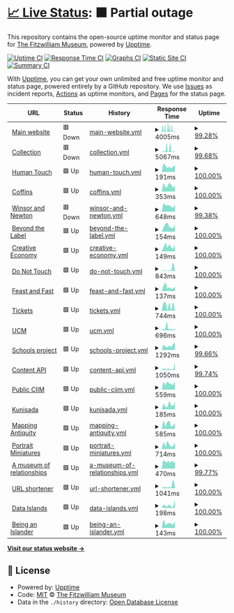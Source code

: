 # [📈 Live Status](https://fitzwilliammuseum.github.io/uptime): <!--live status--> **🟧 Partial outage**

This repository contains the open-source uptime monitor and status page for [The Fitzwilliam Museum](https://fitzmuseum.cam.ac.uk), powered by [Upptime](https://github.com/upptime/upptime).

[![Uptime CI](https://github.com/fitzwilliammuseum/uptime/workflows/Uptime%20CI/badge.svg)](https://github.com/fitzwilliammuseum/uptime/actions?query=workflow%3A%22Uptime+CI%22)
[![Response Time CI](https://github.com/fitzwilliammuseum/uptime/workflows/Response%20Time%20CI/badge.svg)](https://github.com/fitzwilliammuseum/uptime/actions?query=workflow%3A%22Response+Time+CI%22)
[![Graphs CI](https://github.com/fitzwilliammuseum/uptime/workflows/Graphs%20CI/badge.svg)](https://github.com/fitzwilliammuseum/uptime/actions?query=workflow%3A%22Graphs+CI%22)
[![Static Site CI](https://github.com/fitzwilliammuseum/uptime/workflows/Static%20Site%20CI/badge.svg)](https://github.com/fitzwilliammuseum/uptime/actions?query=workflow%3A%22Static+Site+CI%22)
[![Summary CI](https://github.com/fitzwilliammuseum/uptime/workflows/Summary%20CI/badge.svg)](https://github.com/fitzwilliammuseum/uptime/actions?query=workflow%3A%22Summary+CI%22)

With [Upptime](https://upptime.js.org), you can get your own unlimited and free uptime monitor and status page, powered entirely by a GitHub repository. We use [Issues](https://github.com/fitzwilliammuseum/uptime/issues) as incident reports, [Actions](https://github.com/fitzwilliammuseum/uptime/actions) as uptime monitors, and [Pages](https://fitzwilliammuseum.github.io/uptime) for the status page.

<!--start: status pages-->
<!-- This summary is generated by Upptime (https://github.com/upptime/upptime) -->
<!-- Do not edit this manually, your changes will be overwritten -->
<!-- prettier-ignore -->
| URL | Status | History | Response Time | Uptime |
| --- | ------ | ------- | ------------- | ------ |
| <img alt="" src="https://icons.duckduckgo.com/ip3/fitzmuseum.cam.ac.uk.ico" height="13"> [Main website](https://fitzmuseum.cam.ac.uk) | 🟥 Down | [main-website.yml](https://github.com/FitzwilliamMuseum/uptime/commits/HEAD/history/main-website.yml) | <details><summary><img alt="Response time graph" src="./graphs/main-website/response-time-week.png" height="20"> 4005ms</summary><br><a href="https://uptime.fitz.ms/history/main-website"><img alt="Response time 2801" src="https://img.shields.io/endpoint?url=https%3A%2F%2Fraw.githubusercontent.com%2FFitzwilliamMuseum%2Fuptime%2FHEAD%2Fapi%2Fmain-website%2Fresponse-time.json"></a><br><a href="https://uptime.fitz.ms/history/main-website"><img alt="24-hour response time 2103" src="https://img.shields.io/endpoint?url=https%3A%2F%2Fraw.githubusercontent.com%2FFitzwilliamMuseum%2Fuptime%2FHEAD%2Fapi%2Fmain-website%2Fresponse-time-day.json"></a><br><a href="https://uptime.fitz.ms/history/main-website"><img alt="7-day response time 4005" src="https://img.shields.io/endpoint?url=https%3A%2F%2Fraw.githubusercontent.com%2FFitzwilliamMuseum%2Fuptime%2FHEAD%2Fapi%2Fmain-website%2Fresponse-time-week.json"></a><br><a href="https://uptime.fitz.ms/history/main-website"><img alt="30-day response time 4809" src="https://img.shields.io/endpoint?url=https%3A%2F%2Fraw.githubusercontent.com%2FFitzwilliamMuseum%2Fuptime%2FHEAD%2Fapi%2Fmain-website%2Fresponse-time-month.json"></a><br><a href="https://uptime.fitz.ms/history/main-website"><img alt="1-year response time 3432" src="https://img.shields.io/endpoint?url=https%3A%2F%2Fraw.githubusercontent.com%2FFitzwilliamMuseum%2Fuptime%2FHEAD%2Fapi%2Fmain-website%2Fresponse-time-year.json"></a></details> | <details><summary><a href="https://uptime.fitz.ms/history/main-website">99.28%</a></summary><a href="https://uptime.fitz.ms/history/main-website"><img alt="All-time uptime 99.64%" src="https://img.shields.io/endpoint?url=https%3A%2F%2Fraw.githubusercontent.com%2FFitzwilliamMuseum%2Fuptime%2FHEAD%2Fapi%2Fmain-website%2Fuptime.json"></a><br><a href="https://uptime.fitz.ms/history/main-website"><img alt="24-hour uptime 97.26%" src="https://img.shields.io/endpoint?url=https%3A%2F%2Fraw.githubusercontent.com%2FFitzwilliamMuseum%2Fuptime%2FHEAD%2Fapi%2Fmain-website%2Fuptime-day.json"></a><br><a href="https://uptime.fitz.ms/history/main-website"><img alt="7-day uptime 99.28%" src="https://img.shields.io/endpoint?url=https%3A%2F%2Fraw.githubusercontent.com%2FFitzwilliamMuseum%2Fuptime%2FHEAD%2Fapi%2Fmain-website%2Fuptime-week.json"></a><br><a href="https://uptime.fitz.ms/history/main-website"><img alt="30-day uptime 99.67%" src="https://img.shields.io/endpoint?url=https%3A%2F%2Fraw.githubusercontent.com%2FFitzwilliamMuseum%2Fuptime%2FHEAD%2Fapi%2Fmain-website%2Fuptime-month.json"></a><br><a href="https://uptime.fitz.ms/history/main-website"><img alt="1-year uptime 99.06%" src="https://img.shields.io/endpoint?url=https%3A%2F%2Fraw.githubusercontent.com%2FFitzwilliamMuseum%2Fuptime%2FHEAD%2Fapi%2Fmain-website%2Fuptime-year.json"></a></details>
| <img alt="" src="https://icons.duckduckgo.com/ip3/data.fitzmuseum.cam.ac.uk.ico" height="13"> [Collection](https://data.fitzmuseum.cam.ac.uk) | 🟥 Down | [collection.yml](https://github.com/FitzwilliamMuseum/uptime/commits/HEAD/history/collection.yml) | <details><summary><img alt="Response time graph" src="./graphs/collection/response-time-week.png" height="20"> 5067ms</summary><br><a href="https://uptime.fitz.ms/history/collection"><img alt="Response time 3656" src="https://img.shields.io/endpoint?url=https%3A%2F%2Fraw.githubusercontent.com%2FFitzwilliamMuseum%2Fuptime%2FHEAD%2Fapi%2Fcollection%2Fresponse-time.json"></a><br><a href="https://uptime.fitz.ms/history/collection"><img alt="24-hour response time 8154" src="https://img.shields.io/endpoint?url=https%3A%2F%2Fraw.githubusercontent.com%2FFitzwilliamMuseum%2Fuptime%2FHEAD%2Fapi%2Fcollection%2Fresponse-time-day.json"></a><br><a href="https://uptime.fitz.ms/history/collection"><img alt="7-day response time 5067" src="https://img.shields.io/endpoint?url=https%3A%2F%2Fraw.githubusercontent.com%2FFitzwilliamMuseum%2Fuptime%2FHEAD%2Fapi%2Fcollection%2Fresponse-time-week.json"></a><br><a href="https://uptime.fitz.ms/history/collection"><img alt="30-day response time 4729" src="https://img.shields.io/endpoint?url=https%3A%2F%2Fraw.githubusercontent.com%2FFitzwilliamMuseum%2Fuptime%2FHEAD%2Fapi%2Fcollection%2Fresponse-time-month.json"></a><br><a href="https://uptime.fitz.ms/history/collection"><img alt="1-year response time 4314" src="https://img.shields.io/endpoint?url=https%3A%2F%2Fraw.githubusercontent.com%2FFitzwilliamMuseum%2Fuptime%2FHEAD%2Fapi%2Fcollection%2Fresponse-time-year.json"></a></details> | <details><summary><a href="https://uptime.fitz.ms/history/collection">99.68%</a></summary><a href="https://uptime.fitz.ms/history/collection"><img alt="All-time uptime 99.84%" src="https://img.shields.io/endpoint?url=https%3A%2F%2Fraw.githubusercontent.com%2FFitzwilliamMuseum%2Fuptime%2FHEAD%2Fapi%2Fcollection%2Fuptime.json"></a><br><a href="https://uptime.fitz.ms/history/collection"><img alt="24-hour uptime 99.90%" src="https://img.shields.io/endpoint?url=https%3A%2F%2Fraw.githubusercontent.com%2FFitzwilliamMuseum%2Fuptime%2FHEAD%2Fapi%2Fcollection%2Fuptime-day.json"></a><br><a href="https://uptime.fitz.ms/history/collection"><img alt="7-day uptime 99.68%" src="https://img.shields.io/endpoint?url=https%3A%2F%2Fraw.githubusercontent.com%2FFitzwilliamMuseum%2Fuptime%2FHEAD%2Fapi%2Fcollection%2Fuptime-week.json"></a><br><a href="https://uptime.fitz.ms/history/collection"><img alt="30-day uptime 99.84%" src="https://img.shields.io/endpoint?url=https%3A%2F%2Fraw.githubusercontent.com%2FFitzwilliamMuseum%2Fuptime%2FHEAD%2Fapi%2Fcollection%2Fuptime-month.json"></a><br><a href="https://uptime.fitz.ms/history/collection"><img alt="1-year uptime 99.48%" src="https://img.shields.io/endpoint?url=https%3A%2F%2Fraw.githubusercontent.com%2FFitzwilliamMuseum%2Fuptime%2FHEAD%2Fapi%2Fcollection%2Fuptime-year.json"></a></details>
| <img alt="" src="https://icons.duckduckgo.com/ip3/human-touch.fitzmuseum.cam.ac.uk.ico" height="13"> [Human Touch](https://human-touch.fitzmuseum.cam.ac.uk) | 🟩 Up | [human-touch.yml](https://github.com/FitzwilliamMuseum/uptime/commits/HEAD/history/human-touch.yml) | <details><summary><img alt="Response time graph" src="./graphs/human-touch/response-time-week.png" height="20"> 191ms</summary><br><a href="https://uptime.fitz.ms/history/human-touch"><img alt="Response time 342" src="https://img.shields.io/endpoint?url=https%3A%2F%2Fraw.githubusercontent.com%2FFitzwilliamMuseum%2Fuptime%2FHEAD%2Fapi%2Fhuman-touch%2Fresponse-time.json"></a><br><a href="https://uptime.fitz.ms/history/human-touch"><img alt="24-hour response time 130" src="https://img.shields.io/endpoint?url=https%3A%2F%2Fraw.githubusercontent.com%2FFitzwilliamMuseum%2Fuptime%2FHEAD%2Fapi%2Fhuman-touch%2Fresponse-time-day.json"></a><br><a href="https://uptime.fitz.ms/history/human-touch"><img alt="7-day response time 191" src="https://img.shields.io/endpoint?url=https%3A%2F%2Fraw.githubusercontent.com%2FFitzwilliamMuseum%2Fuptime%2FHEAD%2Fapi%2Fhuman-touch%2Fresponse-time-week.json"></a><br><a href="https://uptime.fitz.ms/history/human-touch"><img alt="30-day response time 205" src="https://img.shields.io/endpoint?url=https%3A%2F%2Fraw.githubusercontent.com%2FFitzwilliamMuseum%2Fuptime%2FHEAD%2Fapi%2Fhuman-touch%2Fresponse-time-month.json"></a><br><a href="https://uptime.fitz.ms/history/human-touch"><img alt="1-year response time 368" src="https://img.shields.io/endpoint?url=https%3A%2F%2Fraw.githubusercontent.com%2FFitzwilliamMuseum%2Fuptime%2FHEAD%2Fapi%2Fhuman-touch%2Fresponse-time-year.json"></a></details> | <details><summary><a href="https://uptime.fitz.ms/history/human-touch">100.00%</a></summary><a href="https://uptime.fitz.ms/history/human-touch"><img alt="All-time uptime 99.60%" src="https://img.shields.io/endpoint?url=https%3A%2F%2Fraw.githubusercontent.com%2FFitzwilliamMuseum%2Fuptime%2FHEAD%2Fapi%2Fhuman-touch%2Fuptime.json"></a><br><a href="https://uptime.fitz.ms/history/human-touch"><img alt="24-hour uptime 100.00%" src="https://img.shields.io/endpoint?url=https%3A%2F%2Fraw.githubusercontent.com%2FFitzwilliamMuseum%2Fuptime%2FHEAD%2Fapi%2Fhuman-touch%2Fuptime-day.json"></a><br><a href="https://uptime.fitz.ms/history/human-touch"><img alt="7-day uptime 100.00%" src="https://img.shields.io/endpoint?url=https%3A%2F%2Fraw.githubusercontent.com%2FFitzwilliamMuseum%2Fuptime%2FHEAD%2Fapi%2Fhuman-touch%2Fuptime-week.json"></a><br><a href="https://uptime.fitz.ms/history/human-touch"><img alt="30-day uptime 100.00%" src="https://img.shields.io/endpoint?url=https%3A%2F%2Fraw.githubusercontent.com%2FFitzwilliamMuseum%2Fuptime%2FHEAD%2Fapi%2Fhuman-touch%2Fuptime-month.json"></a><br><a href="https://uptime.fitz.ms/history/human-touch"><img alt="1-year uptime 100.00%" src="https://img.shields.io/endpoint?url=https%3A%2F%2Fraw.githubusercontent.com%2FFitzwilliamMuseum%2Fuptime%2FHEAD%2Fapi%2Fhuman-touch%2Fuptime-year.json"></a></details>
| <img alt="" src="https://icons.duckduckgo.com/ip3/egyptiancoffins.org.ico" height="13"> [Coffins](http://egyptiancoffins.org) | 🟩 Up | [coffins.yml](https://github.com/FitzwilliamMuseum/uptime/commits/HEAD/history/coffins.yml) | <details><summary><img alt="Response time graph" src="./graphs/coffins/response-time-week.png" height="20"> 353ms</summary><br><a href="https://uptime.fitz.ms/history/coffins"><img alt="Response time 333" src="https://img.shields.io/endpoint?url=https%3A%2F%2Fraw.githubusercontent.com%2FFitzwilliamMuseum%2Fuptime%2FHEAD%2Fapi%2Fcoffins%2Fresponse-time.json"></a><br><a href="https://uptime.fitz.ms/history/coffins"><img alt="24-hour response time 350" src="https://img.shields.io/endpoint?url=https%3A%2F%2Fraw.githubusercontent.com%2FFitzwilliamMuseum%2Fuptime%2FHEAD%2Fapi%2Fcoffins%2Fresponse-time-day.json"></a><br><a href="https://uptime.fitz.ms/history/coffins"><img alt="7-day response time 353" src="https://img.shields.io/endpoint?url=https%3A%2F%2Fraw.githubusercontent.com%2FFitzwilliamMuseum%2Fuptime%2FHEAD%2Fapi%2Fcoffins%2Fresponse-time-week.json"></a><br><a href="https://uptime.fitz.ms/history/coffins"><img alt="30-day response time 480" src="https://img.shields.io/endpoint?url=https%3A%2F%2Fraw.githubusercontent.com%2FFitzwilliamMuseum%2Fuptime%2FHEAD%2Fapi%2Fcoffins%2Fresponse-time-month.json"></a><br><a href="https://uptime.fitz.ms/history/coffins"><img alt="1-year response time 334" src="https://img.shields.io/endpoint?url=https%3A%2F%2Fraw.githubusercontent.com%2FFitzwilliamMuseum%2Fuptime%2FHEAD%2Fapi%2Fcoffins%2Fresponse-time-year.json"></a></details> | <details><summary><a href="https://uptime.fitz.ms/history/coffins">100.00%</a></summary><a href="https://uptime.fitz.ms/history/coffins"><img alt="All-time uptime 99.99%" src="https://img.shields.io/endpoint?url=https%3A%2F%2Fraw.githubusercontent.com%2FFitzwilliamMuseum%2Fuptime%2FHEAD%2Fapi%2Fcoffins%2Fuptime.json"></a><br><a href="https://uptime.fitz.ms/history/coffins"><img alt="24-hour uptime 100.00%" src="https://img.shields.io/endpoint?url=https%3A%2F%2Fraw.githubusercontent.com%2FFitzwilliamMuseum%2Fuptime%2FHEAD%2Fapi%2Fcoffins%2Fuptime-day.json"></a><br><a href="https://uptime.fitz.ms/history/coffins"><img alt="7-day uptime 100.00%" src="https://img.shields.io/endpoint?url=https%3A%2F%2Fraw.githubusercontent.com%2FFitzwilliamMuseum%2Fuptime%2FHEAD%2Fapi%2Fcoffins%2Fuptime-week.json"></a><br><a href="https://uptime.fitz.ms/history/coffins"><img alt="30-day uptime 100.00%" src="https://img.shields.io/endpoint?url=https%3A%2F%2Fraw.githubusercontent.com%2FFitzwilliamMuseum%2Fuptime%2FHEAD%2Fapi%2Fcoffins%2Fuptime-month.json"></a><br><a href="https://uptime.fitz.ms/history/coffins"><img alt="1-year uptime 100.00%" src="https://img.shields.io/endpoint?url=https%3A%2F%2Fraw.githubusercontent.com%2FFitzwilliamMuseum%2Fuptime%2FHEAD%2Fapi%2Fcoffins%2Fuptime-year.json"></a></details>
| <img alt="" src="https://icons.duckduckgo.com/ip3/winsorandnewton.fitzmuseum.cam.ac.uk.ico" height="13"> [Winsor and Newton](https://winsorandnewton.fitzmuseum.cam.ac.uk/) | 🟥 Down | [winsor-and-newton.yml](https://github.com/FitzwilliamMuseum/uptime/commits/HEAD/history/winsor-and-newton.yml) | <details><summary><img alt="Response time graph" src="./graphs/winsor-and-newton/response-time-week.png" height="20"> 648ms</summary><br><a href="https://uptime.fitz.ms/history/winsor-and-newton"><img alt="Response time 864" src="https://img.shields.io/endpoint?url=https%3A%2F%2Fraw.githubusercontent.com%2FFitzwilliamMuseum%2Fuptime%2FHEAD%2Fapi%2Fwinsor-and-newton%2Fresponse-time.json"></a><br><a href="https://uptime.fitz.ms/history/winsor-and-newton"><img alt="24-hour response time 544" src="https://img.shields.io/endpoint?url=https%3A%2F%2Fraw.githubusercontent.com%2FFitzwilliamMuseum%2Fuptime%2FHEAD%2Fapi%2Fwinsor-and-newton%2Fresponse-time-day.json"></a><br><a href="https://uptime.fitz.ms/history/winsor-and-newton"><img alt="7-day response time 648" src="https://img.shields.io/endpoint?url=https%3A%2F%2Fraw.githubusercontent.com%2FFitzwilliamMuseum%2Fuptime%2FHEAD%2Fapi%2Fwinsor-and-newton%2Fresponse-time-week.json"></a><br><a href="https://uptime.fitz.ms/history/winsor-and-newton"><img alt="30-day response time 686" src="https://img.shields.io/endpoint?url=https%3A%2F%2Fraw.githubusercontent.com%2FFitzwilliamMuseum%2Fuptime%2FHEAD%2Fapi%2Fwinsor-and-newton%2Fresponse-time-month.json"></a><br><a href="https://uptime.fitz.ms/history/winsor-and-newton"><img alt="1-year response time 915" src="https://img.shields.io/endpoint?url=https%3A%2F%2Fraw.githubusercontent.com%2FFitzwilliamMuseum%2Fuptime%2FHEAD%2Fapi%2Fwinsor-and-newton%2Fresponse-time-year.json"></a></details> | <details><summary><a href="https://uptime.fitz.ms/history/winsor-and-newton">99.38%</a></summary><a href="https://uptime.fitz.ms/history/winsor-and-newton"><img alt="All-time uptime 99.01%" src="https://img.shields.io/endpoint?url=https%3A%2F%2Fraw.githubusercontent.com%2FFitzwilliamMuseum%2Fuptime%2FHEAD%2Fapi%2Fwinsor-and-newton%2Fuptime.json"></a><br><a href="https://uptime.fitz.ms/history/winsor-and-newton"><img alt="24-hour uptime 95.64%" src="https://img.shields.io/endpoint?url=https%3A%2F%2Fraw.githubusercontent.com%2FFitzwilliamMuseum%2Fuptime%2FHEAD%2Fapi%2Fwinsor-and-newton%2Fuptime-day.json"></a><br><a href="https://uptime.fitz.ms/history/winsor-and-newton"><img alt="7-day uptime 99.38%" src="https://img.shields.io/endpoint?url=https%3A%2F%2Fraw.githubusercontent.com%2FFitzwilliamMuseum%2Fuptime%2FHEAD%2Fapi%2Fwinsor-and-newton%2Fuptime-week.json"></a><br><a href="https://uptime.fitz.ms/history/winsor-and-newton"><img alt="30-day uptime 99.86%" src="https://img.shields.io/endpoint?url=https%3A%2F%2Fraw.githubusercontent.com%2FFitzwilliamMuseum%2Fuptime%2FHEAD%2Fapi%2Fwinsor-and-newton%2Fuptime-month.json"></a><br><a href="https://uptime.fitz.ms/history/winsor-and-newton"><img alt="1-year uptime 97.47%" src="https://img.shields.io/endpoint?url=https%3A%2F%2Fraw.githubusercontent.com%2FFitzwilliamMuseum%2Fuptime%2FHEAD%2Fapi%2Fwinsor-and-newton%2Fuptime-year.json"></a></details>
| <img alt="" src="https://icons.duckduckgo.com/ip3/beyondthelabel.fitzmuseum.cam.ac.uk.ico" height="13"> [Beyond the Label](https://beyondthelabel.fitzmuseum.cam.ac.uk/) | 🟩 Up | [beyond-the-label.yml](https://github.com/FitzwilliamMuseum/uptime/commits/HEAD/history/beyond-the-label.yml) | <details><summary><img alt="Response time graph" src="./graphs/beyond-the-label/response-time-week.png" height="20"> 154ms</summary><br><a href="https://uptime.fitz.ms/history/beyond-the-label"><img alt="Response time 306" src="https://img.shields.io/endpoint?url=https%3A%2F%2Fraw.githubusercontent.com%2FFitzwilliamMuseum%2Fuptime%2FHEAD%2Fapi%2Fbeyond-the-label%2Fresponse-time.json"></a><br><a href="https://uptime.fitz.ms/history/beyond-the-label"><img alt="24-hour response time 129" src="https://img.shields.io/endpoint?url=https%3A%2F%2Fraw.githubusercontent.com%2FFitzwilliamMuseum%2Fuptime%2FHEAD%2Fapi%2Fbeyond-the-label%2Fresponse-time-day.json"></a><br><a href="https://uptime.fitz.ms/history/beyond-the-label"><img alt="7-day response time 154" src="https://img.shields.io/endpoint?url=https%3A%2F%2Fraw.githubusercontent.com%2FFitzwilliamMuseum%2Fuptime%2FHEAD%2Fapi%2Fbeyond-the-label%2Fresponse-time-week.json"></a><br><a href="https://uptime.fitz.ms/history/beyond-the-label"><img alt="30-day response time 342" src="https://img.shields.io/endpoint?url=https%3A%2F%2Fraw.githubusercontent.com%2FFitzwilliamMuseum%2Fuptime%2FHEAD%2Fapi%2Fbeyond-the-label%2Fresponse-time-month.json"></a><br><a href="https://uptime.fitz.ms/history/beyond-the-label"><img alt="1-year response time 348" src="https://img.shields.io/endpoint?url=https%3A%2F%2Fraw.githubusercontent.com%2FFitzwilliamMuseum%2Fuptime%2FHEAD%2Fapi%2Fbeyond-the-label%2Fresponse-time-year.json"></a></details> | <details><summary><a href="https://uptime.fitz.ms/history/beyond-the-label">100.00%</a></summary><a href="https://uptime.fitz.ms/history/beyond-the-label"><img alt="All-time uptime 99.99%" src="https://img.shields.io/endpoint?url=https%3A%2F%2Fraw.githubusercontent.com%2FFitzwilliamMuseum%2Fuptime%2FHEAD%2Fapi%2Fbeyond-the-label%2Fuptime.json"></a><br><a href="https://uptime.fitz.ms/history/beyond-the-label"><img alt="24-hour uptime 100.00%" src="https://img.shields.io/endpoint?url=https%3A%2F%2Fraw.githubusercontent.com%2FFitzwilliamMuseum%2Fuptime%2FHEAD%2Fapi%2Fbeyond-the-label%2Fuptime-day.json"></a><br><a href="https://uptime.fitz.ms/history/beyond-the-label"><img alt="7-day uptime 100.00%" src="https://img.shields.io/endpoint?url=https%3A%2F%2Fraw.githubusercontent.com%2FFitzwilliamMuseum%2Fuptime%2FHEAD%2Fapi%2Fbeyond-the-label%2Fuptime-week.json"></a><br><a href="https://uptime.fitz.ms/history/beyond-the-label"><img alt="30-day uptime 100.00%" src="https://img.shields.io/endpoint?url=https%3A%2F%2Fraw.githubusercontent.com%2FFitzwilliamMuseum%2Fuptime%2FHEAD%2Fapi%2Fbeyond-the-label%2Fuptime-month.json"></a><br><a href="https://uptime.fitz.ms/history/beyond-the-label"><img alt="1-year uptime 100.00%" src="https://img.shields.io/endpoint?url=https%3A%2F%2Fraw.githubusercontent.com%2FFitzwilliamMuseum%2Fuptime%2FHEAD%2Fapi%2Fbeyond-the-label%2Fuptime-year.json"></a></details>
| <img alt="" src="https://icons.duckduckgo.com/ip3/creative-economy.fitzmuseum.cam.ac.uk.ico" height="13"> [Creative Economy](https://creative-economy.fitzmuseum.cam.ac.uk/) | 🟩 Up | [creative-economy.yml](https://github.com/FitzwilliamMuseum/uptime/commits/HEAD/history/creative-economy.yml) | <details><summary><img alt="Response time graph" src="./graphs/creative-economy/response-time-week.png" height="20"> 149ms</summary><br><a href="https://uptime.fitz.ms/history/creative-economy"><img alt="Response time 241" src="https://img.shields.io/endpoint?url=https%3A%2F%2Fraw.githubusercontent.com%2FFitzwilliamMuseum%2Fuptime%2FHEAD%2Fapi%2Fcreative-economy%2Fresponse-time.json"></a><br><a href="https://uptime.fitz.ms/history/creative-economy"><img alt="24-hour response time 127" src="https://img.shields.io/endpoint?url=https%3A%2F%2Fraw.githubusercontent.com%2FFitzwilliamMuseum%2Fuptime%2FHEAD%2Fapi%2Fcreative-economy%2Fresponse-time-day.json"></a><br><a href="https://uptime.fitz.ms/history/creative-economy"><img alt="7-day response time 149" src="https://img.shields.io/endpoint?url=https%3A%2F%2Fraw.githubusercontent.com%2FFitzwilliamMuseum%2Fuptime%2FHEAD%2Fapi%2Fcreative-economy%2Fresponse-time-week.json"></a><br><a href="https://uptime.fitz.ms/history/creative-economy"><img alt="30-day response time 190" src="https://img.shields.io/endpoint?url=https%3A%2F%2Fraw.githubusercontent.com%2FFitzwilliamMuseum%2Fuptime%2FHEAD%2Fapi%2Fcreative-economy%2Fresponse-time-month.json"></a><br><a href="https://uptime.fitz.ms/history/creative-economy"><img alt="1-year response time 249" src="https://img.shields.io/endpoint?url=https%3A%2F%2Fraw.githubusercontent.com%2FFitzwilliamMuseum%2Fuptime%2FHEAD%2Fapi%2Fcreative-economy%2Fresponse-time-year.json"></a></details> | <details><summary><a href="https://uptime.fitz.ms/history/creative-economy">100.00%</a></summary><a href="https://uptime.fitz.ms/history/creative-economy"><img alt="All-time uptime 99.95%" src="https://img.shields.io/endpoint?url=https%3A%2F%2Fraw.githubusercontent.com%2FFitzwilliamMuseum%2Fuptime%2FHEAD%2Fapi%2Fcreative-economy%2Fuptime.json"></a><br><a href="https://uptime.fitz.ms/history/creative-economy"><img alt="24-hour uptime 100.00%" src="https://img.shields.io/endpoint?url=https%3A%2F%2Fraw.githubusercontent.com%2FFitzwilliamMuseum%2Fuptime%2FHEAD%2Fapi%2Fcreative-economy%2Fuptime-day.json"></a><br><a href="https://uptime.fitz.ms/history/creative-economy"><img alt="7-day uptime 100.00%" src="https://img.shields.io/endpoint?url=https%3A%2F%2Fraw.githubusercontent.com%2FFitzwilliamMuseum%2Fuptime%2FHEAD%2Fapi%2Fcreative-economy%2Fuptime-week.json"></a><br><a href="https://uptime.fitz.ms/history/creative-economy"><img alt="30-day uptime 100.00%" src="https://img.shields.io/endpoint?url=https%3A%2F%2Fraw.githubusercontent.com%2FFitzwilliamMuseum%2Fuptime%2FHEAD%2Fapi%2Fcreative-economy%2Fuptime-month.json"></a><br><a href="https://uptime.fitz.ms/history/creative-economy"><img alt="1-year uptime 99.99%" src="https://img.shields.io/endpoint?url=https%3A%2F%2Fraw.githubusercontent.com%2FFitzwilliamMuseum%2Fuptime%2FHEAD%2Fapi%2Fcreative-economy%2Fuptime-year.json"></a></details>
| <img alt="" src="https://icons.duckduckgo.com/ip3/do-not-touch.fitzmuseum.cam.ac.uk.ico" height="13"> [Do Not Touch](https://do-not-touch.fitzmuseum.cam.ac.uk) | 🟩 Up | [do-not-touch.yml](https://github.com/FitzwilliamMuseum/uptime/commits/HEAD/history/do-not-touch.yml) | <details><summary><img alt="Response time graph" src="./graphs/do-not-touch/response-time-week.png" height="20"> 843ms</summary><br><a href="https://uptime.fitz.ms/history/do-not-touch"><img alt="Response time 214" src="https://img.shields.io/endpoint?url=https%3A%2F%2Fraw.githubusercontent.com%2FFitzwilliamMuseum%2Fuptime%2FHEAD%2Fapi%2Fdo-not-touch%2Fresponse-time.json"></a><br><a href="https://uptime.fitz.ms/history/do-not-touch"><img alt="24-hour response time 618" src="https://img.shields.io/endpoint?url=https%3A%2F%2Fraw.githubusercontent.com%2FFitzwilliamMuseum%2Fuptime%2FHEAD%2Fapi%2Fdo-not-touch%2Fresponse-time-day.json"></a><br><a href="https://uptime.fitz.ms/history/do-not-touch"><img alt="7-day response time 843" src="https://img.shields.io/endpoint?url=https%3A%2F%2Fraw.githubusercontent.com%2FFitzwilliamMuseum%2Fuptime%2FHEAD%2Fapi%2Fdo-not-touch%2Fresponse-time-week.json"></a><br><a href="https://uptime.fitz.ms/history/do-not-touch"><img alt="30-day response time 337" src="https://img.shields.io/endpoint?url=https%3A%2F%2Fraw.githubusercontent.com%2FFitzwilliamMuseum%2Fuptime%2FHEAD%2Fapi%2Fdo-not-touch%2Fresponse-time-month.json"></a><br><a href="https://uptime.fitz.ms/history/do-not-touch"><img alt="1-year response time 224" src="https://img.shields.io/endpoint?url=https%3A%2F%2Fraw.githubusercontent.com%2FFitzwilliamMuseum%2Fuptime%2FHEAD%2Fapi%2Fdo-not-touch%2Fresponse-time-year.json"></a></details> | <details><summary><a href="https://uptime.fitz.ms/history/do-not-touch">100.00%</a></summary><a href="https://uptime.fitz.ms/history/do-not-touch"><img alt="All-time uptime 100.00%" src="https://img.shields.io/endpoint?url=https%3A%2F%2Fraw.githubusercontent.com%2FFitzwilliamMuseum%2Fuptime%2FHEAD%2Fapi%2Fdo-not-touch%2Fuptime.json"></a><br><a href="https://uptime.fitz.ms/history/do-not-touch"><img alt="24-hour uptime 100.00%" src="https://img.shields.io/endpoint?url=https%3A%2F%2Fraw.githubusercontent.com%2FFitzwilliamMuseum%2Fuptime%2FHEAD%2Fapi%2Fdo-not-touch%2Fuptime-day.json"></a><br><a href="https://uptime.fitz.ms/history/do-not-touch"><img alt="7-day uptime 100.00%" src="https://img.shields.io/endpoint?url=https%3A%2F%2Fraw.githubusercontent.com%2FFitzwilliamMuseum%2Fuptime%2FHEAD%2Fapi%2Fdo-not-touch%2Fuptime-week.json"></a><br><a href="https://uptime.fitz.ms/history/do-not-touch"><img alt="30-day uptime 100.00%" src="https://img.shields.io/endpoint?url=https%3A%2F%2Fraw.githubusercontent.com%2FFitzwilliamMuseum%2Fuptime%2FHEAD%2Fapi%2Fdo-not-touch%2Fuptime-month.json"></a><br><a href="https://uptime.fitz.ms/history/do-not-touch"><img alt="1-year uptime 100.00%" src="https://img.shields.io/endpoint?url=https%3A%2F%2Fraw.githubusercontent.com%2FFitzwilliamMuseum%2Fuptime%2FHEAD%2Fapi%2Fdo-not-touch%2Fuptime-year.json"></a></details>
| <img alt="" src="https://icons.duckduckgo.com/ip3/feast-and-fast.fitzmuseum.cam.ac.uk.ico" height="13"> [Feast and Fast](https://feast-and-fast.fitzmuseum.cam.ac.uk) | 🟩 Up | [feast-and-fast.yml](https://github.com/FitzwilliamMuseum/uptime/commits/HEAD/history/feast-and-fast.yml) | <details><summary><img alt="Response time graph" src="./graphs/feast-and-fast/response-time-week.png" height="20"> 137ms</summary><br><a href="https://uptime.fitz.ms/history/feast-and-fast"><img alt="Response time 222" src="https://img.shields.io/endpoint?url=https%3A%2F%2Fraw.githubusercontent.com%2FFitzwilliamMuseum%2Fuptime%2FHEAD%2Fapi%2Ffeast-and-fast%2Fresponse-time.json"></a><br><a href="https://uptime.fitz.ms/history/feast-and-fast"><img alt="24-hour response time 123" src="https://img.shields.io/endpoint?url=https%3A%2F%2Fraw.githubusercontent.com%2FFitzwilliamMuseum%2Fuptime%2FHEAD%2Fapi%2Ffeast-and-fast%2Fresponse-time-day.json"></a><br><a href="https://uptime.fitz.ms/history/feast-and-fast"><img alt="7-day response time 137" src="https://img.shields.io/endpoint?url=https%3A%2F%2Fraw.githubusercontent.com%2FFitzwilliamMuseum%2Fuptime%2FHEAD%2Fapi%2Ffeast-and-fast%2Fresponse-time-week.json"></a><br><a href="https://uptime.fitz.ms/history/feast-and-fast"><img alt="30-day response time 187" src="https://img.shields.io/endpoint?url=https%3A%2F%2Fraw.githubusercontent.com%2FFitzwilliamMuseum%2Fuptime%2FHEAD%2Fapi%2Ffeast-and-fast%2Fresponse-time-month.json"></a><br><a href="https://uptime.fitz.ms/history/feast-and-fast"><img alt="1-year response time 228" src="https://img.shields.io/endpoint?url=https%3A%2F%2Fraw.githubusercontent.com%2FFitzwilliamMuseum%2Fuptime%2FHEAD%2Fapi%2Ffeast-and-fast%2Fresponse-time-year.json"></a></details> | <details><summary><a href="https://uptime.fitz.ms/history/feast-and-fast">100.00%</a></summary><a href="https://uptime.fitz.ms/history/feast-and-fast"><img alt="All-time uptime 100.00%" src="https://img.shields.io/endpoint?url=https%3A%2F%2Fraw.githubusercontent.com%2FFitzwilliamMuseum%2Fuptime%2FHEAD%2Fapi%2Ffeast-and-fast%2Fuptime.json"></a><br><a href="https://uptime.fitz.ms/history/feast-and-fast"><img alt="24-hour uptime 100.00%" src="https://img.shields.io/endpoint?url=https%3A%2F%2Fraw.githubusercontent.com%2FFitzwilliamMuseum%2Fuptime%2FHEAD%2Fapi%2Ffeast-and-fast%2Fuptime-day.json"></a><br><a href="https://uptime.fitz.ms/history/feast-and-fast"><img alt="7-day uptime 100.00%" src="https://img.shields.io/endpoint?url=https%3A%2F%2Fraw.githubusercontent.com%2FFitzwilliamMuseum%2Fuptime%2FHEAD%2Fapi%2Ffeast-and-fast%2Fuptime-week.json"></a><br><a href="https://uptime.fitz.ms/history/feast-and-fast"><img alt="30-day uptime 100.00%" src="https://img.shields.io/endpoint?url=https%3A%2F%2Fraw.githubusercontent.com%2FFitzwilliamMuseum%2Fuptime%2FHEAD%2Fapi%2Ffeast-and-fast%2Fuptime-month.json"></a><br><a href="https://uptime.fitz.ms/history/feast-and-fast"><img alt="1-year uptime 100.00%" src="https://img.shields.io/endpoint?url=https%3A%2F%2Fraw.githubusercontent.com%2FFitzwilliamMuseum%2Fuptime%2FHEAD%2Fapi%2Ffeast-and-fast%2Fuptime-year.json"></a></details>
| <img alt="" src="https://icons.duckduckgo.com/ip3/tickets.museums.cam.ac.uk.ico" height="13"> [Tickets](https://tickets.museums.cam.ac.uk) | 🟩 Up | [tickets.yml](https://github.com/FitzwilliamMuseum/uptime/commits/HEAD/history/tickets.yml) | <details><summary><img alt="Response time graph" src="./graphs/tickets/response-time-week.png" height="20"> 744ms</summary><br><a href="https://uptime.fitz.ms/history/tickets"><img alt="Response time 1146" src="https://img.shields.io/endpoint?url=https%3A%2F%2Fraw.githubusercontent.com%2FFitzwilliamMuseum%2Fuptime%2FHEAD%2Fapi%2Ftickets%2Fresponse-time.json"></a><br><a href="https://uptime.fitz.ms/history/tickets"><img alt="24-hour response time 292" src="https://img.shields.io/endpoint?url=https%3A%2F%2Fraw.githubusercontent.com%2FFitzwilliamMuseum%2Fuptime%2FHEAD%2Fapi%2Ftickets%2Fresponse-time-day.json"></a><br><a href="https://uptime.fitz.ms/history/tickets"><img alt="7-day response time 744" src="https://img.shields.io/endpoint?url=https%3A%2F%2Fraw.githubusercontent.com%2FFitzwilliamMuseum%2Fuptime%2FHEAD%2Fapi%2Ftickets%2Fresponse-time-week.json"></a><br><a href="https://uptime.fitz.ms/history/tickets"><img alt="30-day response time 1593" src="https://img.shields.io/endpoint?url=https%3A%2F%2Fraw.githubusercontent.com%2FFitzwilliamMuseum%2Fuptime%2FHEAD%2Fapi%2Ftickets%2Fresponse-time-month.json"></a><br><a href="https://uptime.fitz.ms/history/tickets"><img alt="1-year response time 1394" src="https://img.shields.io/endpoint?url=https%3A%2F%2Fraw.githubusercontent.com%2FFitzwilliamMuseum%2Fuptime%2FHEAD%2Fapi%2Ftickets%2Fresponse-time-year.json"></a></details> | <details><summary><a href="https://uptime.fitz.ms/history/tickets">100.00%</a></summary><a href="https://uptime.fitz.ms/history/tickets"><img alt="All-time uptime 99.96%" src="https://img.shields.io/endpoint?url=https%3A%2F%2Fraw.githubusercontent.com%2FFitzwilliamMuseum%2Fuptime%2FHEAD%2Fapi%2Ftickets%2Fuptime.json"></a><br><a href="https://uptime.fitz.ms/history/tickets"><img alt="24-hour uptime 100.00%" src="https://img.shields.io/endpoint?url=https%3A%2F%2Fraw.githubusercontent.com%2FFitzwilliamMuseum%2Fuptime%2FHEAD%2Fapi%2Ftickets%2Fuptime-day.json"></a><br><a href="https://uptime.fitz.ms/history/tickets"><img alt="7-day uptime 100.00%" src="https://img.shields.io/endpoint?url=https%3A%2F%2Fraw.githubusercontent.com%2FFitzwilliamMuseum%2Fuptime%2FHEAD%2Fapi%2Ftickets%2Fuptime-week.json"></a><br><a href="https://uptime.fitz.ms/history/tickets"><img alt="30-day uptime 100.00%" src="https://img.shields.io/endpoint?url=https%3A%2F%2Fraw.githubusercontent.com%2FFitzwilliamMuseum%2Fuptime%2FHEAD%2Fapi%2Ftickets%2Fuptime-month.json"></a><br><a href="https://uptime.fitz.ms/history/tickets"><img alt="1-year uptime 99.99%" src="https://img.shields.io/endpoint?url=https%3A%2F%2Fraw.githubusercontent.com%2FFitzwilliamMuseum%2Fuptime%2FHEAD%2Fapi%2Ftickets%2Fuptime-year.json"></a></details>
| <img alt="" src="https://icons.duckduckgo.com/ip3/museums.cam.ac.uk.ico" height="13"> [UCM](https://museums.cam.ac.uk) | 🟩 Up | [ucm.yml](https://github.com/FitzwilliamMuseum/uptime/commits/HEAD/history/ucm.yml) | <details><summary><img alt="Response time graph" src="./graphs/ucm/response-time-week.png" height="20"> 696ms</summary><br><a href="https://uptime.fitz.ms/history/ucm"><img alt="Response time 842" src="https://img.shields.io/endpoint?url=https%3A%2F%2Fraw.githubusercontent.com%2FFitzwilliamMuseum%2Fuptime%2FHEAD%2Fapi%2Fucm%2Fresponse-time.json"></a><br><a href="https://uptime.fitz.ms/history/ucm"><img alt="24-hour response time 633" src="https://img.shields.io/endpoint?url=https%3A%2F%2Fraw.githubusercontent.com%2FFitzwilliamMuseum%2Fuptime%2FHEAD%2Fapi%2Fucm%2Fresponse-time-day.json"></a><br><a href="https://uptime.fitz.ms/history/ucm"><img alt="7-day response time 696" src="https://img.shields.io/endpoint?url=https%3A%2F%2Fraw.githubusercontent.com%2FFitzwilliamMuseum%2Fuptime%2FHEAD%2Fapi%2Fucm%2Fresponse-time-week.json"></a><br><a href="https://uptime.fitz.ms/history/ucm"><img alt="30-day response time 935" src="https://img.shields.io/endpoint?url=https%3A%2F%2Fraw.githubusercontent.com%2FFitzwilliamMuseum%2Fuptime%2FHEAD%2Fapi%2Fucm%2Fresponse-time-month.json"></a><br><a href="https://uptime.fitz.ms/history/ucm"><img alt="1-year response time 859" src="https://img.shields.io/endpoint?url=https%3A%2F%2Fraw.githubusercontent.com%2FFitzwilliamMuseum%2Fuptime%2FHEAD%2Fapi%2Fucm%2Fresponse-time-year.json"></a></details> | <details><summary><a href="https://uptime.fitz.ms/history/ucm">100.00%</a></summary><a href="https://uptime.fitz.ms/history/ucm"><img alt="All-time uptime 98.60%" src="https://img.shields.io/endpoint?url=https%3A%2F%2Fraw.githubusercontent.com%2FFitzwilliamMuseum%2Fuptime%2FHEAD%2Fapi%2Fucm%2Fuptime.json"></a><br><a href="https://uptime.fitz.ms/history/ucm"><img alt="24-hour uptime 100.00%" src="https://img.shields.io/endpoint?url=https%3A%2F%2Fraw.githubusercontent.com%2FFitzwilliamMuseum%2Fuptime%2FHEAD%2Fapi%2Fucm%2Fuptime-day.json"></a><br><a href="https://uptime.fitz.ms/history/ucm"><img alt="7-day uptime 100.00%" src="https://img.shields.io/endpoint?url=https%3A%2F%2Fraw.githubusercontent.com%2FFitzwilliamMuseum%2Fuptime%2FHEAD%2Fapi%2Fucm%2Fuptime-week.json"></a><br><a href="https://uptime.fitz.ms/history/ucm"><img alt="30-day uptime 99.91%" src="https://img.shields.io/endpoint?url=https%3A%2F%2Fraw.githubusercontent.com%2FFitzwilliamMuseum%2Fuptime%2FHEAD%2Fapi%2Fucm%2Fuptime-month.json"></a><br><a href="https://uptime.fitz.ms/history/ucm"><img alt="1-year uptime 98.11%" src="https://img.shields.io/endpoint?url=https%3A%2F%2Fraw.githubusercontent.com%2FFitzwilliamMuseum%2Fuptime%2FHEAD%2Fapi%2Fucm%2Fuptime-year.json"></a></details>
| <img alt="" src="https://icons.duckduckgo.com/ip3/schools.fitzmuseum.cam.ac.uk.ico" height="13"> [Schools project](http://schools.fitzmuseum.cam.ac.uk) | 🟩 Up | [schools-project.yml](https://github.com/FitzwilliamMuseum/uptime/commits/HEAD/history/schools-project.yml) | <details><summary><img alt="Response time graph" src="./graphs/schools-project/response-time-week.png" height="20"> 1292ms</summary><br><a href="https://uptime.fitz.ms/history/schools-project"><img alt="Response time 1144" src="https://img.shields.io/endpoint?url=https%3A%2F%2Fraw.githubusercontent.com%2FFitzwilliamMuseum%2Fuptime%2FHEAD%2Fapi%2Fschools-project%2Fresponse-time.json"></a><br><a href="https://uptime.fitz.ms/history/schools-project"><img alt="24-hour response time 1029" src="https://img.shields.io/endpoint?url=https%3A%2F%2Fraw.githubusercontent.com%2FFitzwilliamMuseum%2Fuptime%2FHEAD%2Fapi%2Fschools-project%2Fresponse-time-day.json"></a><br><a href="https://uptime.fitz.ms/history/schools-project"><img alt="7-day response time 1292" src="https://img.shields.io/endpoint?url=https%3A%2F%2Fraw.githubusercontent.com%2FFitzwilliamMuseum%2Fuptime%2FHEAD%2Fapi%2Fschools-project%2Fresponse-time-week.json"></a><br><a href="https://uptime.fitz.ms/history/schools-project"><img alt="30-day response time 1357" src="https://img.shields.io/endpoint?url=https%3A%2F%2Fraw.githubusercontent.com%2FFitzwilliamMuseum%2Fuptime%2FHEAD%2Fapi%2Fschools-project%2Fresponse-time-month.json"></a><br><a href="https://uptime.fitz.ms/history/schools-project"><img alt="1-year response time 1166" src="https://img.shields.io/endpoint?url=https%3A%2F%2Fraw.githubusercontent.com%2FFitzwilliamMuseum%2Fuptime%2FHEAD%2Fapi%2Fschools-project%2Fresponse-time-year.json"></a></details> | <details><summary><a href="https://uptime.fitz.ms/history/schools-project">99.66%</a></summary><a href="https://uptime.fitz.ms/history/schools-project"><img alt="All-time uptime 96.44%" src="https://img.shields.io/endpoint?url=https%3A%2F%2Fraw.githubusercontent.com%2FFitzwilliamMuseum%2Fuptime%2FHEAD%2Fapi%2Fschools-project%2Fuptime.json"></a><br><a href="https://uptime.fitz.ms/history/schools-project"><img alt="24-hour uptime 100.00%" src="https://img.shields.io/endpoint?url=https%3A%2F%2Fraw.githubusercontent.com%2FFitzwilliamMuseum%2Fuptime%2FHEAD%2Fapi%2Fschools-project%2Fuptime-day.json"></a><br><a href="https://uptime.fitz.ms/history/schools-project"><img alt="7-day uptime 99.66%" src="https://img.shields.io/endpoint?url=https%3A%2F%2Fraw.githubusercontent.com%2FFitzwilliamMuseum%2Fuptime%2FHEAD%2Fapi%2Fschools-project%2Fuptime-week.json"></a><br><a href="https://uptime.fitz.ms/history/schools-project"><img alt="30-day uptime 99.92%" src="https://img.shields.io/endpoint?url=https%3A%2F%2Fraw.githubusercontent.com%2FFitzwilliamMuseum%2Fuptime%2FHEAD%2Fapi%2Fschools-project%2Fuptime-month.json"></a><br><a href="https://uptime.fitz.ms/history/schools-project"><img alt="1-year uptime 93.67%" src="https://img.shields.io/endpoint?url=https%3A%2F%2Fraw.githubusercontent.com%2FFitzwilliamMuseum%2Fuptime%2FHEAD%2Fapi%2Fschools-project%2Fuptime-year.json"></a></details>
| <img alt="" src="https://icons.duckduckgo.com/ip3/content.fitz.ms.ico" height="13"> [Content API](https://content.fitz.ms) | 🟩 Up | [content-api.yml](https://github.com/FitzwilliamMuseum/uptime/commits/HEAD/history/content-api.yml) | <details><summary><img alt="Response time graph" src="./graphs/content-api/response-time-week.png" height="20"> 1050ms</summary><br><a href="https://uptime.fitz.ms/history/content-api"><img alt="Response time 715" src="https://img.shields.io/endpoint?url=https%3A%2F%2Fraw.githubusercontent.com%2FFitzwilliamMuseum%2Fuptime%2FHEAD%2Fapi%2Fcontent-api%2Fresponse-time.json"></a><br><a href="https://uptime.fitz.ms/history/content-api"><img alt="24-hour response time 625" src="https://img.shields.io/endpoint?url=https%3A%2F%2Fraw.githubusercontent.com%2FFitzwilliamMuseum%2Fuptime%2FHEAD%2Fapi%2Fcontent-api%2Fresponse-time-day.json"></a><br><a href="https://uptime.fitz.ms/history/content-api"><img alt="7-day response time 1050" src="https://img.shields.io/endpoint?url=https%3A%2F%2Fraw.githubusercontent.com%2FFitzwilliamMuseum%2Fuptime%2FHEAD%2Fapi%2Fcontent-api%2Fresponse-time-week.json"></a><br><a href="https://uptime.fitz.ms/history/content-api"><img alt="30-day response time 764" src="https://img.shields.io/endpoint?url=https%3A%2F%2Fraw.githubusercontent.com%2FFitzwilliamMuseum%2Fuptime%2FHEAD%2Fapi%2Fcontent-api%2Fresponse-time-month.json"></a><br><a href="https://uptime.fitz.ms/history/content-api"><img alt="1-year response time 710" src="https://img.shields.io/endpoint?url=https%3A%2F%2Fraw.githubusercontent.com%2FFitzwilliamMuseum%2Fuptime%2FHEAD%2Fapi%2Fcontent-api%2Fresponse-time-year.json"></a></details> | <details><summary><a href="https://uptime.fitz.ms/history/content-api">99.74%</a></summary><a href="https://uptime.fitz.ms/history/content-api"><img alt="All-time uptime 99.98%" src="https://img.shields.io/endpoint?url=https%3A%2F%2Fraw.githubusercontent.com%2FFitzwilliamMuseum%2Fuptime%2FHEAD%2Fapi%2Fcontent-api%2Fuptime.json"></a><br><a href="https://uptime.fitz.ms/history/content-api"><img alt="24-hour uptime 100.00%" src="https://img.shields.io/endpoint?url=https%3A%2F%2Fraw.githubusercontent.com%2FFitzwilliamMuseum%2Fuptime%2FHEAD%2Fapi%2Fcontent-api%2Fuptime-day.json"></a><br><a href="https://uptime.fitz.ms/history/content-api"><img alt="7-day uptime 99.74%" src="https://img.shields.io/endpoint?url=https%3A%2F%2Fraw.githubusercontent.com%2FFitzwilliamMuseum%2Fuptime%2FHEAD%2Fapi%2Fcontent-api%2Fuptime-week.json"></a><br><a href="https://uptime.fitz.ms/history/content-api"><img alt="30-day uptime 99.91%" src="https://img.shields.io/endpoint?url=https%3A%2F%2Fraw.githubusercontent.com%2FFitzwilliamMuseum%2Fuptime%2FHEAD%2Fapi%2Fcontent-api%2Fuptime-month.json"></a><br><a href="https://uptime.fitz.ms/history/content-api"><img alt="1-year uptime 99.97%" src="https://img.shields.io/endpoint?url=https%3A%2F%2Fraw.githubusercontent.com%2FFitzwilliamMuseum%2Fuptime%2FHEAD%2Fapi%2Fcontent-api%2Fuptime-year.json"></a></details>
| <img alt="" src="https://icons.duckduckgo.com/ip3/api.fitz.ms.ico" height="13"> [Public CIIM](https://api.fitz.ms) | 🟩 Up | [public-ciim.yml](https://github.com/FitzwilliamMuseum/uptime/commits/HEAD/history/public-ciim.yml) | <details><summary><img alt="Response time graph" src="./graphs/public-ciim/response-time-week.png" height="20"> 559ms</summary><br><a href="https://uptime.fitz.ms/history/public-ciim"><img alt="Response time 553" src="https://img.shields.io/endpoint?url=https%3A%2F%2Fraw.githubusercontent.com%2FFitzwilliamMuseum%2Fuptime%2FHEAD%2Fapi%2Fpublic-ciim%2Fresponse-time.json"></a><br><a href="https://uptime.fitz.ms/history/public-ciim"><img alt="24-hour response time 647" src="https://img.shields.io/endpoint?url=https%3A%2F%2Fraw.githubusercontent.com%2FFitzwilliamMuseum%2Fuptime%2FHEAD%2Fapi%2Fpublic-ciim%2Fresponse-time-day.json"></a><br><a href="https://uptime.fitz.ms/history/public-ciim"><img alt="7-day response time 559" src="https://img.shields.io/endpoint?url=https%3A%2F%2Fraw.githubusercontent.com%2FFitzwilliamMuseum%2Fuptime%2FHEAD%2Fapi%2Fpublic-ciim%2Fresponse-time-week.json"></a><br><a href="https://uptime.fitz.ms/history/public-ciim"><img alt="30-day response time 576" src="https://img.shields.io/endpoint?url=https%3A%2F%2Fraw.githubusercontent.com%2FFitzwilliamMuseum%2Fuptime%2FHEAD%2Fapi%2Fpublic-ciim%2Fresponse-time-month.json"></a><br><a href="https://uptime.fitz.ms/history/public-ciim"><img alt="1-year response time 558" src="https://img.shields.io/endpoint?url=https%3A%2F%2Fraw.githubusercontent.com%2FFitzwilliamMuseum%2Fuptime%2FHEAD%2Fapi%2Fpublic-ciim%2Fresponse-time-year.json"></a></details> | <details><summary><a href="https://uptime.fitz.ms/history/public-ciim">100.00%</a></summary><a href="https://uptime.fitz.ms/history/public-ciim"><img alt="All-time uptime 100.00%" src="https://img.shields.io/endpoint?url=https%3A%2F%2Fraw.githubusercontent.com%2FFitzwilliamMuseum%2Fuptime%2FHEAD%2Fapi%2Fpublic-ciim%2Fuptime.json"></a><br><a href="https://uptime.fitz.ms/history/public-ciim"><img alt="24-hour uptime 100.00%" src="https://img.shields.io/endpoint?url=https%3A%2F%2Fraw.githubusercontent.com%2FFitzwilliamMuseum%2Fuptime%2FHEAD%2Fapi%2Fpublic-ciim%2Fuptime-day.json"></a><br><a href="https://uptime.fitz.ms/history/public-ciim"><img alt="7-day uptime 100.00%" src="https://img.shields.io/endpoint?url=https%3A%2F%2Fraw.githubusercontent.com%2FFitzwilliamMuseum%2Fuptime%2FHEAD%2Fapi%2Fpublic-ciim%2Fuptime-week.json"></a><br><a href="https://uptime.fitz.ms/history/public-ciim"><img alt="30-day uptime 100.00%" src="https://img.shields.io/endpoint?url=https%3A%2F%2Fraw.githubusercontent.com%2FFitzwilliamMuseum%2Fuptime%2FHEAD%2Fapi%2Fpublic-ciim%2Fuptime-month.json"></a><br><a href="https://uptime.fitz.ms/history/public-ciim"><img alt="1-year uptime 100.00%" src="https://img.shields.io/endpoint?url=https%3A%2F%2Fraw.githubusercontent.com%2FFitzwilliamMuseum%2Fuptime%2FHEAD%2Fapi%2Fpublic-ciim%2Fuptime-year.json"></a></details>
| <img alt="" src="https://icons.duckduckgo.com/ip3/kunisada-and-kabuki.fitzmuseum.cam.ac.uk.ico" height="13"> [Kunisada](https://kunisada-and-kabuki.fitzmuseum.cam.ac.uk) | 🟩 Up | [kunisada.yml](https://github.com/FitzwilliamMuseum/uptime/commits/HEAD/history/kunisada.yml) | <details><summary><img alt="Response time graph" src="./graphs/kunisada/response-time-week.png" height="20"> 185ms</summary><br><a href="https://uptime.fitz.ms/history/kunisada"><img alt="Response time 200" src="https://img.shields.io/endpoint?url=https%3A%2F%2Fraw.githubusercontent.com%2FFitzwilliamMuseum%2Fuptime%2FHEAD%2Fapi%2Fkunisada%2Fresponse-time.json"></a><br><a href="https://uptime.fitz.ms/history/kunisada"><img alt="24-hour response time 125" src="https://img.shields.io/endpoint?url=https%3A%2F%2Fraw.githubusercontent.com%2FFitzwilliamMuseum%2Fuptime%2FHEAD%2Fapi%2Fkunisada%2Fresponse-time-day.json"></a><br><a href="https://uptime.fitz.ms/history/kunisada"><img alt="7-day response time 185" src="https://img.shields.io/endpoint?url=https%3A%2F%2Fraw.githubusercontent.com%2FFitzwilliamMuseum%2Fuptime%2FHEAD%2Fapi%2Fkunisada%2Fresponse-time-week.json"></a><br><a href="https://uptime.fitz.ms/history/kunisada"><img alt="30-day response time 150" src="https://img.shields.io/endpoint?url=https%3A%2F%2Fraw.githubusercontent.com%2FFitzwilliamMuseum%2Fuptime%2FHEAD%2Fapi%2Fkunisada%2Fresponse-time-month.json"></a><br><a href="https://uptime.fitz.ms/history/kunisada"><img alt="1-year response time 201" src="https://img.shields.io/endpoint?url=https%3A%2F%2Fraw.githubusercontent.com%2FFitzwilliamMuseum%2Fuptime%2FHEAD%2Fapi%2Fkunisada%2Fresponse-time-year.json"></a></details> | <details><summary><a href="https://uptime.fitz.ms/history/kunisada">100.00%</a></summary><a href="https://uptime.fitz.ms/history/kunisada"><img alt="All-time uptime 100.00%" src="https://img.shields.io/endpoint?url=https%3A%2F%2Fraw.githubusercontent.com%2FFitzwilliamMuseum%2Fuptime%2FHEAD%2Fapi%2Fkunisada%2Fuptime.json"></a><br><a href="https://uptime.fitz.ms/history/kunisada"><img alt="24-hour uptime 100.00%" src="https://img.shields.io/endpoint?url=https%3A%2F%2Fraw.githubusercontent.com%2FFitzwilliamMuseum%2Fuptime%2FHEAD%2Fapi%2Fkunisada%2Fuptime-day.json"></a><br><a href="https://uptime.fitz.ms/history/kunisada"><img alt="7-day uptime 100.00%" src="https://img.shields.io/endpoint?url=https%3A%2F%2Fraw.githubusercontent.com%2FFitzwilliamMuseum%2Fuptime%2FHEAD%2Fapi%2Fkunisada%2Fuptime-week.json"></a><br><a href="https://uptime.fitz.ms/history/kunisada"><img alt="30-day uptime 100.00%" src="https://img.shields.io/endpoint?url=https%3A%2F%2Fraw.githubusercontent.com%2FFitzwilliamMuseum%2Fuptime%2FHEAD%2Fapi%2Fkunisada%2Fuptime-month.json"></a><br><a href="https://uptime.fitz.ms/history/kunisada"><img alt="1-year uptime 100.00%" src="https://img.shields.io/endpoint?url=https%3A%2F%2Fraw.githubusercontent.com%2FFitzwilliamMuseum%2Fuptime%2FHEAD%2Fapi%2Fkunisada%2Fuptime-year.json"></a></details>
| <img alt="" src="https://icons.duckduckgo.com/ip3/mapping-antiquity.fitzmuseum.cam.ac.uk.ico" height="13"> [Mapping Antiquity](https://mapping-antiquity.fitzmuseum.cam.ac.uk) | 🟩 Up | [mapping-antiquity.yml](https://github.com/FitzwilliamMuseum/uptime/commits/HEAD/history/mapping-antiquity.yml) | <details><summary><img alt="Response time graph" src="./graphs/mapping-antiquity/response-time-week.png" height="20"> 585ms</summary><br><a href="https://uptime.fitz.ms/history/mapping-antiquity"><img alt="Response time 204" src="https://img.shields.io/endpoint?url=https%3A%2F%2Fraw.githubusercontent.com%2FFitzwilliamMuseum%2Fuptime%2FHEAD%2Fapi%2Fmapping-antiquity%2Fresponse-time.json"></a><br><a href="https://uptime.fitz.ms/history/mapping-antiquity"><img alt="24-hour response time 47" src="https://img.shields.io/endpoint?url=https%3A%2F%2Fraw.githubusercontent.com%2FFitzwilliamMuseum%2Fuptime%2FHEAD%2Fapi%2Fmapping-antiquity%2Fresponse-time-day.json"></a><br><a href="https://uptime.fitz.ms/history/mapping-antiquity"><img alt="7-day response time 585" src="https://img.shields.io/endpoint?url=https%3A%2F%2Fraw.githubusercontent.com%2FFitzwilliamMuseum%2Fuptime%2FHEAD%2Fapi%2Fmapping-antiquity%2Fresponse-time-week.json"></a><br><a href="https://uptime.fitz.ms/history/mapping-antiquity"><img alt="30-day response time 275" src="https://img.shields.io/endpoint?url=https%3A%2F%2Fraw.githubusercontent.com%2FFitzwilliamMuseum%2Fuptime%2FHEAD%2Fapi%2Fmapping-antiquity%2Fresponse-time-month.json"></a><br><a href="https://uptime.fitz.ms/history/mapping-antiquity"><img alt="1-year response time 202" src="https://img.shields.io/endpoint?url=https%3A%2F%2Fraw.githubusercontent.com%2FFitzwilliamMuseum%2Fuptime%2FHEAD%2Fapi%2Fmapping-antiquity%2Fresponse-time-year.json"></a></details> | <details><summary><a href="https://uptime.fitz.ms/history/mapping-antiquity">100.00%</a></summary><a href="https://uptime.fitz.ms/history/mapping-antiquity"><img alt="All-time uptime 99.99%" src="https://img.shields.io/endpoint?url=https%3A%2F%2Fraw.githubusercontent.com%2FFitzwilliamMuseum%2Fuptime%2FHEAD%2Fapi%2Fmapping-antiquity%2Fuptime.json"></a><br><a href="https://uptime.fitz.ms/history/mapping-antiquity"><img alt="24-hour uptime 100.00%" src="https://img.shields.io/endpoint?url=https%3A%2F%2Fraw.githubusercontent.com%2FFitzwilliamMuseum%2Fuptime%2FHEAD%2Fapi%2Fmapping-antiquity%2Fuptime-day.json"></a><br><a href="https://uptime.fitz.ms/history/mapping-antiquity"><img alt="7-day uptime 100.00%" src="https://img.shields.io/endpoint?url=https%3A%2F%2Fraw.githubusercontent.com%2FFitzwilliamMuseum%2Fuptime%2FHEAD%2Fapi%2Fmapping-antiquity%2Fuptime-week.json"></a><br><a href="https://uptime.fitz.ms/history/mapping-antiquity"><img alt="30-day uptime 100.00%" src="https://img.shields.io/endpoint?url=https%3A%2F%2Fraw.githubusercontent.com%2FFitzwilliamMuseum%2Fuptime%2FHEAD%2Fapi%2Fmapping-antiquity%2Fuptime-month.json"></a><br><a href="https://uptime.fitz.ms/history/mapping-antiquity"><img alt="1-year uptime 100.00%" src="https://img.shields.io/endpoint?url=https%3A%2F%2Fraw.githubusercontent.com%2FFitzwilliamMuseum%2Fuptime%2FHEAD%2Fapi%2Fmapping-antiquity%2Fuptime-year.json"></a></details>
| <img alt="" src="https://icons.duckduckgo.com/ip3/unlocking-miniatures.fitzmuseum.cam.ac.uk.ico" height="13"> [Portrait Miniatures](https://unlocking-miniatures.fitzmuseum.cam.ac.uk) | 🟩 Up | [portrait-miniatures.yml](https://github.com/FitzwilliamMuseum/uptime/commits/HEAD/history/portrait-miniatures.yml) | <details><summary><img alt="Response time graph" src="./graphs/portrait-miniatures/response-time-week.png" height="20"> 714ms</summary><br><a href="https://uptime.fitz.ms/history/portrait-miniatures"><img alt="Response time 223" src="https://img.shields.io/endpoint?url=https%3A%2F%2Fraw.githubusercontent.com%2FFitzwilliamMuseum%2Fuptime%2FHEAD%2Fapi%2Fportrait-miniatures%2Fresponse-time.json"></a><br><a href="https://uptime.fitz.ms/history/portrait-miniatures"><img alt="24-hour response time 126" src="https://img.shields.io/endpoint?url=https%3A%2F%2Fraw.githubusercontent.com%2FFitzwilliamMuseum%2Fuptime%2FHEAD%2Fapi%2Fportrait-miniatures%2Fresponse-time-day.json"></a><br><a href="https://uptime.fitz.ms/history/portrait-miniatures"><img alt="7-day response time 714" src="https://img.shields.io/endpoint?url=https%3A%2F%2Fraw.githubusercontent.com%2FFitzwilliamMuseum%2Fuptime%2FHEAD%2Fapi%2Fportrait-miniatures%2Fresponse-time-week.json"></a><br><a href="https://uptime.fitz.ms/history/portrait-miniatures"><img alt="30-day response time 298" src="https://img.shields.io/endpoint?url=https%3A%2F%2Fraw.githubusercontent.com%2FFitzwilliamMuseum%2Fuptime%2FHEAD%2Fapi%2Fportrait-miniatures%2Fresponse-time-month.json"></a><br><a href="https://uptime.fitz.ms/history/portrait-miniatures"><img alt="1-year response time 239" src="https://img.shields.io/endpoint?url=https%3A%2F%2Fraw.githubusercontent.com%2FFitzwilliamMuseum%2Fuptime%2FHEAD%2Fapi%2Fportrait-miniatures%2Fresponse-time-year.json"></a></details> | <details><summary><a href="https://uptime.fitz.ms/history/portrait-miniatures">100.00%</a></summary><a href="https://uptime.fitz.ms/history/portrait-miniatures"><img alt="All-time uptime 100.00%" src="https://img.shields.io/endpoint?url=https%3A%2F%2Fraw.githubusercontent.com%2FFitzwilliamMuseum%2Fuptime%2FHEAD%2Fapi%2Fportrait-miniatures%2Fuptime.json"></a><br><a href="https://uptime.fitz.ms/history/portrait-miniatures"><img alt="24-hour uptime 100.00%" src="https://img.shields.io/endpoint?url=https%3A%2F%2Fraw.githubusercontent.com%2FFitzwilliamMuseum%2Fuptime%2FHEAD%2Fapi%2Fportrait-miniatures%2Fuptime-day.json"></a><br><a href="https://uptime.fitz.ms/history/portrait-miniatures"><img alt="7-day uptime 100.00%" src="https://img.shields.io/endpoint?url=https%3A%2F%2Fraw.githubusercontent.com%2FFitzwilliamMuseum%2Fuptime%2FHEAD%2Fapi%2Fportrait-miniatures%2Fuptime-week.json"></a><br><a href="https://uptime.fitz.ms/history/portrait-miniatures"><img alt="30-day uptime 100.00%" src="https://img.shields.io/endpoint?url=https%3A%2F%2Fraw.githubusercontent.com%2FFitzwilliamMuseum%2Fuptime%2FHEAD%2Fapi%2Fportrait-miniatures%2Fuptime-month.json"></a><br><a href="https://uptime.fitz.ms/history/portrait-miniatures"><img alt="1-year uptime 100.00%" src="https://img.shields.io/endpoint?url=https%3A%2F%2Fraw.githubusercontent.com%2FFitzwilliamMuseum%2Fuptime%2FHEAD%2Fapi%2Fportrait-miniatures%2Fuptime-year.json"></a></details>
| <img alt="" src="https://icons.duckduckgo.com/ip3/amor.fitz.ms.ico" height="13"> [A museum of relationships](https://amor.fitz.ms) | 🟩 Up | [a-museum-of-relationships.yml](https://github.com/FitzwilliamMuseum/uptime/commits/HEAD/history/a-museum-of-relationships.yml) | <details><summary><img alt="Response time graph" src="./graphs/a-museum-of-relationships/response-time-week.png" height="20"> 470ms</summary><br><a href="https://uptime.fitz.ms/history/a-museum-of-relationships"><img alt="Response time 1447" src="https://img.shields.io/endpoint?url=https%3A%2F%2Fraw.githubusercontent.com%2FFitzwilliamMuseum%2Fuptime%2FHEAD%2Fapi%2Fa-museum-of-relationships%2Fresponse-time.json"></a><br><a href="https://uptime.fitz.ms/history/a-museum-of-relationships"><img alt="24-hour response time 396" src="https://img.shields.io/endpoint?url=https%3A%2F%2Fraw.githubusercontent.com%2FFitzwilliamMuseum%2Fuptime%2FHEAD%2Fapi%2Fa-museum-of-relationships%2Fresponse-time-day.json"></a><br><a href="https://uptime.fitz.ms/history/a-museum-of-relationships"><img alt="7-day response time 470" src="https://img.shields.io/endpoint?url=https%3A%2F%2Fraw.githubusercontent.com%2FFitzwilliamMuseum%2Fuptime%2FHEAD%2Fapi%2Fa-museum-of-relationships%2Fresponse-time-week.json"></a><br><a href="https://uptime.fitz.ms/history/a-museum-of-relationships"><img alt="30-day response time 570" src="https://img.shields.io/endpoint?url=https%3A%2F%2Fraw.githubusercontent.com%2FFitzwilliamMuseum%2Fuptime%2FHEAD%2Fapi%2Fa-museum-of-relationships%2Fresponse-time-month.json"></a><br><a href="https://uptime.fitz.ms/history/a-museum-of-relationships"><img alt="1-year response time 1677" src="https://img.shields.io/endpoint?url=https%3A%2F%2Fraw.githubusercontent.com%2FFitzwilliamMuseum%2Fuptime%2FHEAD%2Fapi%2Fa-museum-of-relationships%2Fresponse-time-year.json"></a></details> | <details><summary><a href="https://uptime.fitz.ms/history/a-museum-of-relationships">99.77%</a></summary><a href="https://uptime.fitz.ms/history/a-museum-of-relationships"><img alt="All-time uptime 99.70%" src="https://img.shields.io/endpoint?url=https%3A%2F%2Fraw.githubusercontent.com%2FFitzwilliamMuseum%2Fuptime%2FHEAD%2Fapi%2Fa-museum-of-relationships%2Fuptime.json"></a><br><a href="https://uptime.fitz.ms/history/a-museum-of-relationships"><img alt="24-hour uptime 100.00%" src="https://img.shields.io/endpoint?url=https%3A%2F%2Fraw.githubusercontent.com%2FFitzwilliamMuseum%2Fuptime%2FHEAD%2Fapi%2Fa-museum-of-relationships%2Fuptime-day.json"></a><br><a href="https://uptime.fitz.ms/history/a-museum-of-relationships"><img alt="7-day uptime 99.77%" src="https://img.shields.io/endpoint?url=https%3A%2F%2Fraw.githubusercontent.com%2FFitzwilliamMuseum%2Fuptime%2FHEAD%2Fapi%2Fa-museum-of-relationships%2Fuptime-week.json"></a><br><a href="https://uptime.fitz.ms/history/a-museum-of-relationships"><img alt="30-day uptime 99.95%" src="https://img.shields.io/endpoint?url=https%3A%2F%2Fraw.githubusercontent.com%2FFitzwilliamMuseum%2Fuptime%2FHEAD%2Fapi%2Fa-museum-of-relationships%2Fuptime-month.json"></a><br><a href="https://uptime.fitz.ms/history/a-museum-of-relationships"><img alt="1-year uptime 99.47%" src="https://img.shields.io/endpoint?url=https%3A%2F%2Fraw.githubusercontent.com%2FFitzwilliamMuseum%2Fuptime%2FHEAD%2Fapi%2Fa-museum-of-relationships%2Fuptime-year.json"></a></details>
| <img alt="" src="https://icons.duckduckgo.com/ip3/fitz.ms.ico" height="13"> [URL shortener](https://fitz.ms) | 🟩 Up | [url-shortener.yml](https://github.com/FitzwilliamMuseum/uptime/commits/HEAD/history/url-shortener.yml) | <details><summary><img alt="Response time graph" src="./graphs/url-shortener/response-time-week.png" height="20"> 1041ms</summary><br><a href="https://uptime.fitz.ms/history/url-shortener"><img alt="Response time 529" src="https://img.shields.io/endpoint?url=https%3A%2F%2Fraw.githubusercontent.com%2FFitzwilliamMuseum%2Fuptime%2FHEAD%2Fapi%2Furl-shortener%2Fresponse-time.json"></a><br><a href="https://uptime.fitz.ms/history/url-shortener"><img alt="24-hour response time 414" src="https://img.shields.io/endpoint?url=https%3A%2F%2Fraw.githubusercontent.com%2FFitzwilliamMuseum%2Fuptime%2FHEAD%2Fapi%2Furl-shortener%2Fresponse-time-day.json"></a><br><a href="https://uptime.fitz.ms/history/url-shortener"><img alt="7-day response time 1041" src="https://img.shields.io/endpoint?url=https%3A%2F%2Fraw.githubusercontent.com%2FFitzwilliamMuseum%2Fuptime%2FHEAD%2Fapi%2Furl-shortener%2Fresponse-time-week.json"></a><br><a href="https://uptime.fitz.ms/history/url-shortener"><img alt="30-day response time 634" src="https://img.shields.io/endpoint?url=https%3A%2F%2Fraw.githubusercontent.com%2FFitzwilliamMuseum%2Fuptime%2FHEAD%2Fapi%2Furl-shortener%2Fresponse-time-month.json"></a><br><a href="https://uptime.fitz.ms/history/url-shortener"><img alt="1-year response time 519" src="https://img.shields.io/endpoint?url=https%3A%2F%2Fraw.githubusercontent.com%2FFitzwilliamMuseum%2Fuptime%2FHEAD%2Fapi%2Furl-shortener%2Fresponse-time-year.json"></a></details> | <details><summary><a href="https://uptime.fitz.ms/history/url-shortener">100.00%</a></summary><a href="https://uptime.fitz.ms/history/url-shortener"><img alt="All-time uptime 99.85%" src="https://img.shields.io/endpoint?url=https%3A%2F%2Fraw.githubusercontent.com%2FFitzwilliamMuseum%2Fuptime%2FHEAD%2Fapi%2Furl-shortener%2Fuptime.json"></a><br><a href="https://uptime.fitz.ms/history/url-shortener"><img alt="24-hour uptime 100.00%" src="https://img.shields.io/endpoint?url=https%3A%2F%2Fraw.githubusercontent.com%2FFitzwilliamMuseum%2Fuptime%2FHEAD%2Fapi%2Furl-shortener%2Fuptime-day.json"></a><br><a href="https://uptime.fitz.ms/history/url-shortener"><img alt="7-day uptime 100.00%" src="https://img.shields.io/endpoint?url=https%3A%2F%2Fraw.githubusercontent.com%2FFitzwilliamMuseum%2Fuptime%2FHEAD%2Fapi%2Furl-shortener%2Fuptime-week.json"></a><br><a href="https://uptime.fitz.ms/history/url-shortener"><img alt="30-day uptime 100.00%" src="https://img.shields.io/endpoint?url=https%3A%2F%2Fraw.githubusercontent.com%2FFitzwilliamMuseum%2Fuptime%2FHEAD%2Fapi%2Furl-shortener%2Fuptime-month.json"></a><br><a href="https://uptime.fitz.ms/history/url-shortener"><img alt="1-year uptime 99.99%" src="https://img.shields.io/endpoint?url=https%3A%2F%2Fraw.githubusercontent.com%2FFitzwilliamMuseum%2Fuptime%2FHEAD%2Fapi%2Furl-shortener%2Fuptime-year.json"></a></details>
| <img alt="" src="https://icons.duckduckgo.com/ip3/data-islands.fitzmuseum.cam.ac.uk.ico" height="13"> [Data Islands](https://data-islands.fitzmuseum.cam.ac.uk) | 🟩 Up | [data-islands.yml](https://github.com/FitzwilliamMuseum/uptime/commits/HEAD/history/data-islands.yml) | <details><summary><img alt="Response time graph" src="./graphs/data-islands/response-time-week.png" height="20"> 198ms</summary><br><a href="https://uptime.fitz.ms/history/data-islands"><img alt="Response time 185" src="https://img.shields.io/endpoint?url=https%3A%2F%2Fraw.githubusercontent.com%2FFitzwilliamMuseum%2Fuptime%2FHEAD%2Fapi%2Fdata-islands%2Fresponse-time.json"></a><br><a href="https://uptime.fitz.ms/history/data-islands"><img alt="24-hour response time 130" src="https://img.shields.io/endpoint?url=https%3A%2F%2Fraw.githubusercontent.com%2FFitzwilliamMuseum%2Fuptime%2FHEAD%2Fapi%2Fdata-islands%2Fresponse-time-day.json"></a><br><a href="https://uptime.fitz.ms/history/data-islands"><img alt="7-day response time 198" src="https://img.shields.io/endpoint?url=https%3A%2F%2Fraw.githubusercontent.com%2FFitzwilliamMuseum%2Fuptime%2FHEAD%2Fapi%2Fdata-islands%2Fresponse-time-week.json"></a><br><a href="https://uptime.fitz.ms/history/data-islands"><img alt="30-day response time 182" src="https://img.shields.io/endpoint?url=https%3A%2F%2Fraw.githubusercontent.com%2FFitzwilliamMuseum%2Fuptime%2FHEAD%2Fapi%2Fdata-islands%2Fresponse-time-month.json"></a><br><a href="https://uptime.fitz.ms/history/data-islands"><img alt="1-year response time 192" src="https://img.shields.io/endpoint?url=https%3A%2F%2Fraw.githubusercontent.com%2FFitzwilliamMuseum%2Fuptime%2FHEAD%2Fapi%2Fdata-islands%2Fresponse-time-year.json"></a></details> | <details><summary><a href="https://uptime.fitz.ms/history/data-islands">100.00%</a></summary><a href="https://uptime.fitz.ms/history/data-islands"><img alt="All-time uptime 99.99%" src="https://img.shields.io/endpoint?url=https%3A%2F%2Fraw.githubusercontent.com%2FFitzwilliamMuseum%2Fuptime%2FHEAD%2Fapi%2Fdata-islands%2Fuptime.json"></a><br><a href="https://uptime.fitz.ms/history/data-islands"><img alt="24-hour uptime 100.00%" src="https://img.shields.io/endpoint?url=https%3A%2F%2Fraw.githubusercontent.com%2FFitzwilliamMuseum%2Fuptime%2FHEAD%2Fapi%2Fdata-islands%2Fuptime-day.json"></a><br><a href="https://uptime.fitz.ms/history/data-islands"><img alt="7-day uptime 100.00%" src="https://img.shields.io/endpoint?url=https%3A%2F%2Fraw.githubusercontent.com%2FFitzwilliamMuseum%2Fuptime%2FHEAD%2Fapi%2Fdata-islands%2Fuptime-week.json"></a><br><a href="https://uptime.fitz.ms/history/data-islands"><img alt="30-day uptime 100.00%" src="https://img.shields.io/endpoint?url=https%3A%2F%2Fraw.githubusercontent.com%2FFitzwilliamMuseum%2Fuptime%2FHEAD%2Fapi%2Fdata-islands%2Fuptime-month.json"></a><br><a href="https://uptime.fitz.ms/history/data-islands"><img alt="1-year uptime 100.00%" src="https://img.shields.io/endpoint?url=https%3A%2F%2Fraw.githubusercontent.com%2FFitzwilliamMuseum%2Fuptime%2FHEAD%2Fapi%2Fdata-islands%2Fuptime-year.json"></a></details>
| <img alt="" src="https://icons.duckduckgo.com/ip3/islander.fitzmuseum.cam.ac.uk.ico" height="13"> [Being an Islander](https://islander.fitzmuseum.cam.ac.uk) | 🟩 Up | [being-an-islander.yml](https://github.com/FitzwilliamMuseum/uptime/commits/HEAD/history/being-an-islander.yml) | <details><summary><img alt="Response time graph" src="./graphs/being-an-islander/response-time-week.png" height="20"> 143ms</summary><br><a href="https://uptime.fitz.ms/history/being-an-islander"><img alt="Response time 179" src="https://img.shields.io/endpoint?url=https%3A%2F%2Fraw.githubusercontent.com%2FFitzwilliamMuseum%2Fuptime%2FHEAD%2Fapi%2Fbeing-an-islander%2Fresponse-time.json"></a><br><a href="https://uptime.fitz.ms/history/being-an-islander"><img alt="24-hour response time 49" src="https://img.shields.io/endpoint?url=https%3A%2F%2Fraw.githubusercontent.com%2FFitzwilliamMuseum%2Fuptime%2FHEAD%2Fapi%2Fbeing-an-islander%2Fresponse-time-day.json"></a><br><a href="https://uptime.fitz.ms/history/being-an-islander"><img alt="7-day response time 143" src="https://img.shields.io/endpoint?url=https%3A%2F%2Fraw.githubusercontent.com%2FFitzwilliamMuseum%2Fuptime%2FHEAD%2Fapi%2Fbeing-an-islander%2Fresponse-time-week.json"></a><br><a href="https://uptime.fitz.ms/history/being-an-islander"><img alt="30-day response time 322" src="https://img.shields.io/endpoint?url=https%3A%2F%2Fraw.githubusercontent.com%2FFitzwilliamMuseum%2Fuptime%2FHEAD%2Fapi%2Fbeing-an-islander%2Fresponse-time-month.json"></a><br><a href="https://uptime.fitz.ms/history/being-an-islander"><img alt="1-year response time 183" src="https://img.shields.io/endpoint?url=https%3A%2F%2Fraw.githubusercontent.com%2FFitzwilliamMuseum%2Fuptime%2FHEAD%2Fapi%2Fbeing-an-islander%2Fresponse-time-year.json"></a></details> | <details><summary><a href="https://uptime.fitz.ms/history/being-an-islander">100.00%</a></summary><a href="https://uptime.fitz.ms/history/being-an-islander"><img alt="All-time uptime 99.99%" src="https://img.shields.io/endpoint?url=https%3A%2F%2Fraw.githubusercontent.com%2FFitzwilliamMuseum%2Fuptime%2FHEAD%2Fapi%2Fbeing-an-islander%2Fuptime.json"></a><br><a href="https://uptime.fitz.ms/history/being-an-islander"><img alt="24-hour uptime 100.00%" src="https://img.shields.io/endpoint?url=https%3A%2F%2Fraw.githubusercontent.com%2FFitzwilliamMuseum%2Fuptime%2FHEAD%2Fapi%2Fbeing-an-islander%2Fuptime-day.json"></a><br><a href="https://uptime.fitz.ms/history/being-an-islander"><img alt="7-day uptime 100.00%" src="https://img.shields.io/endpoint?url=https%3A%2F%2Fraw.githubusercontent.com%2FFitzwilliamMuseum%2Fuptime%2FHEAD%2Fapi%2Fbeing-an-islander%2Fuptime-week.json"></a><br><a href="https://uptime.fitz.ms/history/being-an-islander"><img alt="30-day uptime 100.00%" src="https://img.shields.io/endpoint?url=https%3A%2F%2Fraw.githubusercontent.com%2FFitzwilliamMuseum%2Fuptime%2FHEAD%2Fapi%2Fbeing-an-islander%2Fuptime-month.json"></a><br><a href="https://uptime.fitz.ms/history/being-an-islander"><img alt="1-year uptime 100.00%" src="https://img.shields.io/endpoint?url=https%3A%2F%2Fraw.githubusercontent.com%2FFitzwilliamMuseum%2Fuptime%2FHEAD%2Fapi%2Fbeing-an-islander%2Fuptime-year.json"></a></details>

<!--end: status pages-->

[**Visit our status website →**](https://fitzwilliammuseum.github.io/uptime)

## 📄 License

- Powered by: [Upptime](https://github.com/upptime/upptime)
- Code: [MIT](./LICENSE) © [The Fitzwilliam Museum](https://fitzmuseum.cam.ac.uk)
- Data in the `./history` directory: [Open Database License](https://opendatacommons.org/licenses/odbl/1-0/)
